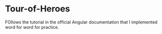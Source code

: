 # Tour-of-Heroes

FOllows the tutorial in the official Angular documentation that I implemented word for word for practice. 
